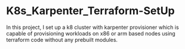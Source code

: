 # K8s_Karpenter_Terraform-SetUp
In this project, I set up a k8 cluster with karpenter provisioner which is capable of provisioning workloads on x86 or arm based nodes using terraform code without any prebuilt modules.
